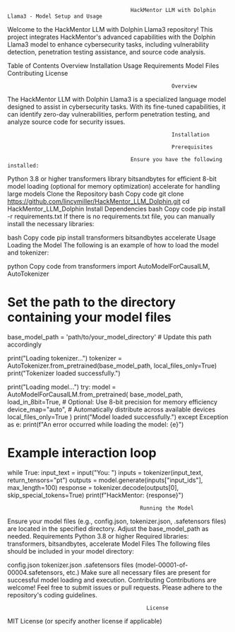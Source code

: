                                            HackMentor LLM with Dolphin Llama3 - Model Setup and Usage

Welcome to the HackMentor LLM with Dolphin Llama3 repository! This project integrates HackMentor's advanced capabilities with the Dolphin Llama3 model to enhance cybersecurity tasks, including vulnerability detection, penetration testing assistance, and source code analysis.

Table of Contents
Overview
Installation
Usage
Requirements
Model Files
Contributing
License


                                                        Overview
                                                 
The HackMentor LLM with Dolphin Llama3 is a specialized language model designed to assist in cybersecurity tasks. With its fine-tuned capabilities, it can identify zero-day vulnerabilities, perform penetration testing, and analyze source code for security issues.

                                                        Installation
                                                        
                                                        Prerequisites
                                                        
                                           Ensure you have the following installed:

Python 3.8 or higher
transformers library
bitsandbytes for efficient 8-bit model loading (optional for memory optimization)
accelerate for handling large models
Clone the Repository
bash
Copy code
git clone https://github.com/lincymiller/HackMentor_LLM_Dolphin.git
cd HackMentor_LLM_Dolphin
Install Dependencies
bash
Copy code
pip install -r requirements.txt
If there is no requirements.txt file, you can manually install the necessary libraries:

bash
Copy code
pip install transformers bitsandbytes accelerate
Usage
Loading the Model
The following is an example of how to load the model and tokenizer:

python
Copy code
from transformers import AutoModelForCausalLM, AutoTokenizer

# Set the path to the directory containing your model files
base_model_path = 'path/to/your_model_directory'  # Update this path accordingly

print("Loading tokenizer...")
tokenizer = AutoTokenizer.from_pretrained(base_model_path, local_files_only=True)
print("Tokenizer loaded successfully.")

print("Loading model...")
try:
    model = AutoModelForCausalLM.from_pretrained(
        base_model_path,
        load_in_8bit=True,  # Optional: Use 8-bit precision for memory efficiency
        device_map="auto",  # Automatically distribute across available devices
        local_files_only=True
    )
    print("Model loaded successfully.")
except Exception as e:
    print(f"An error occurred while loading the model: {e}")

# Example interaction loop
while True:
    input_text = input("You: ")
    inputs = tokenizer(input_text, return_tensors="pt")
    outputs = model.generate(inputs["input_ids"], max_length=100)
    response = tokenizer.decode(outputs[0], skip_special_tokens=True)
    print(f"HackMentor: {response}")

    
                                              Running the Model
                                              
Ensure your model files (e.g., config.json, tokenizer.json, .safetensors files) are located in the specified directory.
Adjust the base_model_path as needed.
Requirements
Python 3.8 or higher
Required libraries: transformers, bitsandbytes, accelerate
Model Files
The following files should be included in your model directory:

config.json
tokenizer.json
.safetensors files (model-00001-of-00004.safetensors, etc.) Make sure all necessary files are present for successful model loading and execution.
Contributing
Contributions are welcome! Feel free to submit issues or pull requests. Please adhere to the repository's coding guidelines.

                                                License
                                                
MIT License (or specify another license if applicable)

